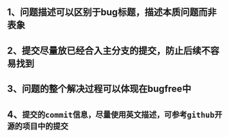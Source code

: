 ## 1、问题描述可以区别于bug标题，描述本质问题而非表象
## 2、提交尽量放已经合入主分支的提交，防止后续不容易找到
## 3、问题的整个解决过程可以体现在bugfree中
## 4、`提交的commit信息，尽量使用英文描述，可参考github开源的项目中的提交`